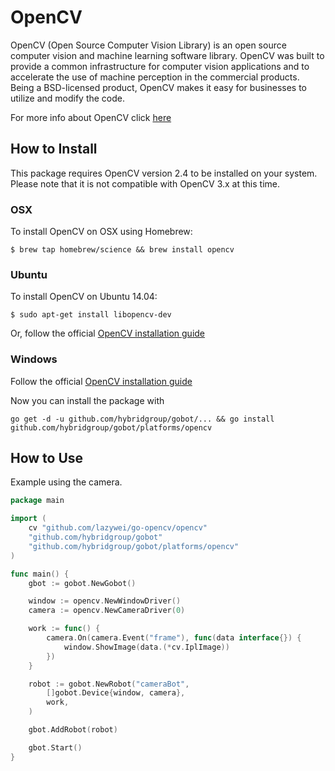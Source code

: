 # OpenCV

OpenCV (Open Source Computer Vision Library) is an open source computer vision and machine learning software library. OpenCV was built to provide a common infrastructure for computer vision applications and to accelerate the use of machine perception in the commercial products. Being a BSD-licensed product, OpenCV makes it easy for businesses to utilize and modify the code.

For more info about OpenCV click [here](http://opencv.org/)

## How to Install

This package requires OpenCV version 2.4 to be installed on your system. Please note that it is not compatible with OpenCV 3.x at this time.

### OSX

To install OpenCV on OSX using Homebrew:

```
$ brew tap homebrew/science && brew install opencv
```

### Ubuntu

To install OpenCV on Ubuntu 14.04:

```
$ sudo apt-get install libopencv-dev
```

Or, follow the official [OpenCV installation guide](http://docs.opencv.org/doc/tutorials/introduction/linux_install/linux_install.html)

### Windows

Follow the official [OpenCV installation guide](http://docs.opencv.org/doc/tutorials/introduction/windows_install/windows_install.html#windows-installation)


Now you can install the package with
```
go get -d -u github.com/hybridgroup/gobot/... && go install github.com/hybridgroup/gobot/platforms/opencv
```

## How to Use

Example using the camera.

```go
package main

import (
	cv "github.com/lazywei/go-opencv/opencv"
	"github.com/hybridgroup/gobot"
	"github.com/hybridgroup/gobot/platforms/opencv"
)

func main() {
	gbot := gobot.NewGobot()

	window := opencv.NewWindowDriver()
	camera := opencv.NewCameraDriver(0)

	work := func() {
		camera.On(camera.Event("frame"), func(data interface{}) {
			window.ShowImage(data.(*cv.IplImage))
		})
	}

	robot := gobot.NewRobot("cameraBot",
		[]gobot.Device{window, camera},
		work,
	)

	gbot.AddRobot(robot)

	gbot.Start()
}
```
